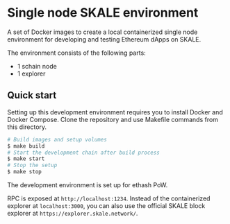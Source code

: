 # Single node SKALE environment

A set of Docker images to create a local containerized single node environment for developing and testing Ethereum dApps on SKALE.

The environment consists of the following parts:

- 1 schain node
- 1 explorer

## Quick start

Setting up this development environment requires you to install Docker and Docker Compose. Clone the repository and use Makefile commands from this directory.

```bash
# Build images and setup volumes
$ make build
# Start the development chain after build process
$ make start
# Stop the setup
$ make stop
```

The development environment is set up for ethash PoW.

RPC is exposed at `http://localhost:1234`. Instead of the containerized explorer at `localhost:3000`, you can also use the official SKALE block explorer at `https://explorer.skale.network/`.
